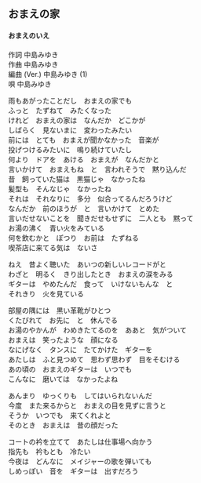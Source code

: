 ## おまえの家
#### おまえのいえ


作詞         中島みゆき  
作曲         中島みゆき  
編曲 (Ver.)  中島みゆき (1)  
唄           中島みゆき  



雨もあがったことだし　おまえの家でも  
ふっと　たずねて　みたくなった  
けれど　おまえの家は　なんだか　どこかが  
しばらく　見ないまに　変わったみたい  
前には　とても　おまえが聞かなかった　音楽が  
投げつけるみたいに　鳴り続けていたし  
何より　ドアを　あける　おまえが　なんだかと  
言いかけて　おまえもね　と　言われそうで　黙り込んだ  
昔　飼っていた猫は　黒猫じゃ　なかったね  
髪型も　そんなじゃ　なかったね  
それは　それなりに　多分　似合ってるんだろうけど  
なんだか　前のほうが　と　言いかけて　とめた  
言いだせないことを　聞きだせもせずに　二人とも　黙って  
お湯の沸く　青い火をみている  
何を飲むかと　ぽつり　お前は　たずねる  
喫茶店に来てる気は　ないさ  
  
ねえ　昔よく聴いた　あいつの新しいレコードがと  
わざと　明るく　きり出したとき　おまえの涙をみる  
ギターは　やめたんだ　食って　いけないもんな　と  
それきり　火を見ている  
  
  
部屋の隅には　黒い革靴がひとつ  
くたびれて　お先に　と　休んでる  
お湯のやかんが　わめきたてるのを　ああと　気がついて  
おまえは　笑ったような　顔になる  
なにげなく　タンスに　たてかけた　ギターを  
あたしは　ふと見つめて　思わず思わず　目をそむける  
あの頃の　おまえのギターは　いつでも  
こんなに　磨いては　なかったよね  
  
あんまり　ゆっくりも　してはいられないんだ  
今度　また来るからと　おまえの目を見ずに言うと  
そうか　いつでも　来てくれよと  
そのとき　おまえは　昔の顔だった  
  
  
コートの衿を立てて　あたしは仕事場へ向かう  
指先も　衿もとも　冷たい  
今夜は　どんなに　メイジャーの歌を弾いても  
しめっぽい　音を　ギターは　出すだろう  